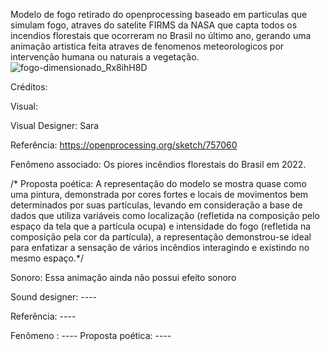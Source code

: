 Modelo de fogo retirado do openprocessing baseado em particulas que simulam fogo, atraves do satelite FIRMS da NASA que capta todos os incendios florestais que ocorreram no Brasil no último ano, gerando uma animação artistica feita atraves de fenomenos meteorologicos por intervenção humana ou naturais a vegetação.
![fogo-dimensionado_Rx8ihH8D](https://github.com/sarafreitass/anima-oFogo/assets/84232270/69bd5350-8a35-479b-9d55-eae8d4315b17)

Créditos:

Visual: 

Visual Designer: Sara

Referência: https://openprocessing.org/sketch/757060

Fenômeno associado: Os piores incêndios florestais do Brasil em 2022.

/* Proposta poética: A representação do modelo se mostra quase como uma pintura, demonstrada por cores fortes e locais de movimentos
bem determinados por suas partículas, levando em consideração a base de dados que utiliza variáveis como localização (refletida na 
composição pelo espaço da tela que a partícula ocupa) e intensidade do fogo (refletida na composição pela cor da partícula), a 
representação demonstrou-se ideal para enfatizar a sensação de vários incêndios interagindo e existindo no mesmo espaço.*/

Sonoro: Essa animação ainda não possui efeito sonoro

Sound designer: ----

Referência: ----

Fenômeno : ----
Proposta poética: ---- 
